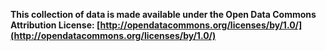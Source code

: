 **This collection of data is made available under the Open Data Commons Attribution License: [http://opendatacommons.org/licenses/by/1.0/](http://opendatacommons.org/licenses/by/1.0/)**
